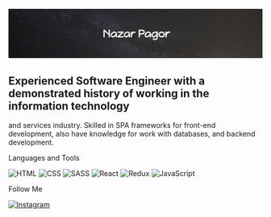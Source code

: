 [![Header](https://github.com/NazarPagor/NazarPAGOR/blob/main/assets/pablo.png)](https://github.com/NazarPagor)


## Experienced Software Engineer with a demonstrated history of working in the information technology 
and services industry. 
Skilled in SPA frameworks for front-end development, also have knowledge for 
work with databases, and backend development.

Languages and Tools

![HTML](https://img.shields.io/badge/-HTML-090909??style=for-the-badge&logo=HTML5)
![CSS](https://img.shields.io/badge/-CSS-090909??style=for-the-badge&logo=CSS3)
![SASS](https://img.shields.io/badge/-SASS-090909??style=for-the-badge&logo=sass)
![React](https://img.shields.io/badge/-React-090909??style=for-the-badge&logo=React)
![Redux](https://img.shields.io/badge/-Redux-090909??style=for-the-badge&logo=Redux)
![JavaScript](https://img.shields.io/badge/-JavaScript-090909??style=for-the-badge&logo=JavaScript)


Follow Me

[![Instagram](https://img.shields.io/badge/-Instagram-090909??style=for-the-badge&logo=Instagram)](https://www.instagram.com/nazarpagore/)
